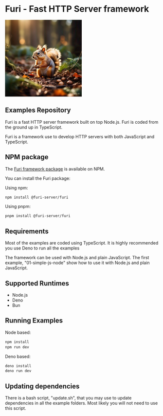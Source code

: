 # Furi - Fast HTTP Server framework

<img src="./images/nutty-squirrel.jpeg" width="50%" alt="Nutty Squirrel">

## Examples Repository

Furi is a fast HTTP server framework built on top Node.js.
Furi is coded from the ground up in TypeScript.

Furi is a framework use to develop HTTP servers with both JavaScript and TypeScript.

## NPM package

The [Furi framework package](https://www.npmjs.com/package/@furi-server/furi) is available on NPM.

You can install the Furi package:

Using npm:

```sh
npm install @furi-server/furi
```

Using pnpm:

```sh
pnpm install @furi-server/furi
```

## Requirements

Most of the examples are coded using TypeScript. It is highly recommended you use Deno to run all the examples

The framework can be used with Node.js and plain JavaScript. The first example, "01-simple-js-node" show how to use it with Node.js and plain JavaScript.

## Supported Runtimes

- Node.js
- Deno
- Bun

## Running Examples

Node based:

```sh
npm install
npm run dev
```

Deno based:

```sh
deno install
deno run dev
```

## Updating dependencies

There is a bash script, "update.sh", that you may use to update dependencies in all the example folders. Most likely you will not need to use this script.
